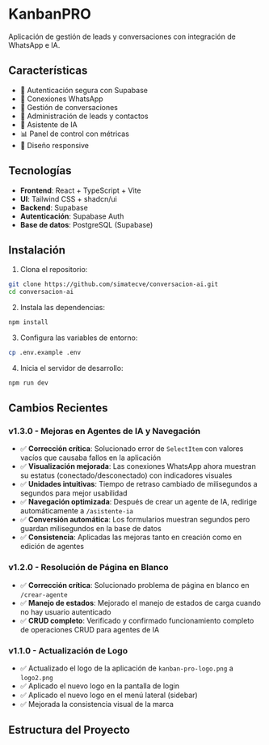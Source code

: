 # KanbanPRO

Aplicación de gestión de leads y conversaciones con integración de WhatsApp e IA.

## Características

- 🔐 Autenticación segura con Supabase
- 📱 Conexiones WhatsApp
- 💬 Gestión de conversaciones
- 👥 Administración de leads y contactos
- 🤖 Asistente de IA
- 📊 Panel de control con métricas
- 📱 Diseño responsive

## Tecnologías

- **Frontend**: React + TypeScript + Vite
- **UI**: Tailwind CSS + shadcn/ui
- **Backend**: Supabase
- **Autenticación**: Supabase Auth
- **Base de datos**: PostgreSQL (Supabase)

## Instalación

1. Clona el repositorio:
```bash
git clone https://github.com/simatecve/conversacion-ai.git
cd conversacion-ai
```

2. Instala las dependencias:
```bash
npm install
```

3. Configura las variables de entorno:
```bash
cp .env.example .env
```

4. Inicia el servidor de desarrollo:
```bash
npm run dev
```

## Cambios Recientes

### v1.3.0 - Mejoras en Agentes de IA y Navegación
- ✅ **Corrección crítica**: Solucionado error de `SelectItem` con valores vacíos que causaba fallos en la aplicación
- ✅ **Visualización mejorada**: Las conexiones WhatsApp ahora muestran su estatus (conectado/desconectado) con indicadores visuales
- ✅ **Unidades intuitivas**: Tiempo de retraso cambiado de milisegundos a segundos para mejor usabilidad
- ✅ **Navegación optimizada**: Después de crear un agente de IA, redirige automáticamente a `/asistente-ia`
- ✅ **Conversión automática**: Los formularios muestran segundos pero guardan milisegundos en la base de datos
- ✅ **Consistencia**: Aplicadas las mejoras tanto en creación como en edición de agentes

### v1.2.0 - Resolución de Página en Blanco
- ✅ **Corrección crítica**: Solucionado problema de página en blanco en `/crear-agente`
- ✅ **Manejo de estados**: Mejorado el manejo de estados de carga cuando no hay usuario autenticado
- ✅ **CRUD completo**: Verificado y confirmado funcionamiento completo de operaciones CRUD para agentes de IA

### v1.1.0 - Actualización de Logo
- ✅ Actualizado el logo de la aplicación de `kanban-pro-logo.png` a `logo2.png`
- ✅ Aplicado el nuevo logo en la pantalla de login
- ✅ Aplicado el nuevo logo en el menú lateral (sidebar)
- ✅ Mejorada la consistencia visual de la marca

## Estructura del Proyecto

